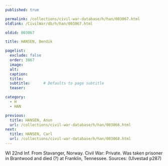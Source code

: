 ```yaml
---
published: true

permalink: /collections/civil-war-database/h/han/003067.html
oldlink: /CivilWar/db/h/han/003067.html

oldid: 003067

title: HANSEN, Bendik

pagelist:
  exclude: false
  order: 3067
  image: 
  alt:
  caption:
  title:
  subtitle:      # Defaults to page subtitle
  teaser:

category: 
  - H 
  - HAN

previous:
  title: HANSEN, Anun
  url: /collections/civil-war-database/h/han/003066.html  
next:
  title: HANSEN, Carl
  url: /collections/civil-war-database/h/han/003068.html   
---
```

WI 22nd Inf. From Stavanger, Norway. Civil War: Private. Was taken prisoner in Brantwood and died (?) at Franklin, Tennessee. Sources: (Ulvestad p287)